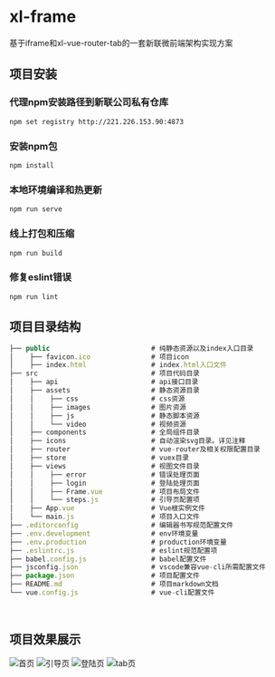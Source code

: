 # xl-frame
基于iframe和xl-vue-router-tab的一套新联微前端架构实现方案

## 项目安装
### 代理npm安装路径到新联公司私有仓库

```
npm set registry http://221.226.153.90:4873
```
### 安装npm包
```
npm install
```

### 本地环境编译和热更新
```
npm run serve
```

### 线上打包和压缩
```
npm run build
```

### 修复eslint错误
```
npm run lint
```

## 项目目录结构

``` js
├── public                         # 纯静态资源以及index入口目录
│    ├── favicon.ico               # 项目icon
│    ├── index.html                # index.html入口文件
├── src                            # 项目代码目录
│    ├── api                       # api接口目录
│    ├── assets                    # 静态资源目录
│    │    ├── css                  # css资源
│    │    ├── images               # 图片资源
│    │    ├── js                   # 静态脚本资源
│    │    └── video                # 视频资源
│    ├── components                # 全局组件目录
│    ├── icons                     # 自动渲染svg目录。详见注释
│    ├── router                    # vue-router及相关权限配置目录
│    ├── store                     # vuex目录
│    ├── views                     # 视图文件目录
│    │    ├── error                # 错误处理页面
│    │    ├── login                # 登陆处理页面
│    │    ├── Frame.vue            # 项目布局文件
│    │    └── steps.js             # 引导页配置项
│    ├── App.vue                   # Vue根实例文件
│    └── main.js                   # 项目入口文件
├── .editorconfig                  # 编辑器书写规范配置文件
├── .env.development               # env环境变量
├── .env.production                # production环境变量
├── .eslintrc.js                   # eslint规范配置项
├── babel.config.js                # babel配置文件
├── jsconfig.json                  # vscode兼容vue-cli所需配置文件
├── package.json                   # 项目配置文件
├── README.md                      # 项目markdown文档
└── vue.config.js                  # vue-cli配置文件

     
```

## 项目效果展示

![首页](https://tiansuiziswjimg.oss-cn-beijing.aliyuncs.com/frame1.png)
![引导页](https://tiansuiziswjimg.oss-cn-beijing.aliyuncs.com/frame2.png)
![登陆页](https://tiansuiziswjimg.oss-cn-beijing.aliyuncs.com/frame3.png)
![tab页](https://tiansuiziswjimg.oss-cn-beijing.aliyuncs.com/frame4.png)